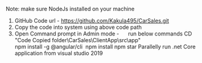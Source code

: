 Note: make sure NodeJs installed on your machine
1. GitHub Code url - https://github.com/Kakula495/CarSales.git
2. Copy the code into system using above code path
3. Open Command prompt in Admin mode -      run below commands
CD "Code Copied folder\CarSales\ClientApp\src\app"  
npm install -g @angular/cli 
npm install
npm star
Parallelly run .net Core application from visual studio 2019  
